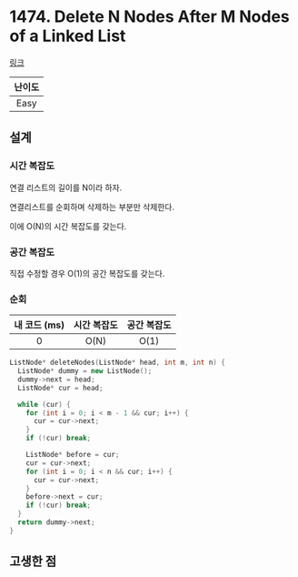 # 1474. Delete N Nodes After M Nodes of a Linked List

[링크](https://leetcode.com/problems/delete-n-nodes-after-m-nodes-of-a-linked-list/description/)

| 난이도 |
| :----: |
|  Easy  |

## 설계

### 시간 복잡도

연결 리스트의 길이를 N이라 하자.

연결리스트를 순회하며 삭제하는 부분만 삭제한다.

이에 O(N)의 시간 복잡도를 갖는다.

### 공간 복잡도

직접 수정할 경우 O(1)의 공간 복잡도를 갖는다.

### 순회

| 내 코드 (ms) | 시간 복잡도 | 공간 복잡도 |
| :----------: | :---------: | :---------: |
|      0       |    O(N)     |    O(1)     |

```cpp
ListNode* deleteNodes(ListNode* head, int m, int n) {
  ListNode* dummy = new ListNode();
  dummy->next = head;
  ListNode* cur = head;

  while (cur) {
    for (int i = 0; i < m - 1 && cur; i++) {
      cur = cur->next;
    }
    if (!cur) break;

    ListNode* before = cur;
    cur = cur->next;
    for (int i = 0; i < n && cur; i++) {
      cur = cur->next;
    }
    before->next = cur;
    if (!cur) break;
  }
  return dummy->next;
}
```

## 고생한 점
